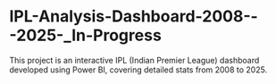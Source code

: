 # IPL-Analysis-Dashboard-2008---2025-_In-Progress
This project is an interactive IPL (Indian Premier League) dashboard developed using Power BI, covering detailed stats from 2008 to 2025.
